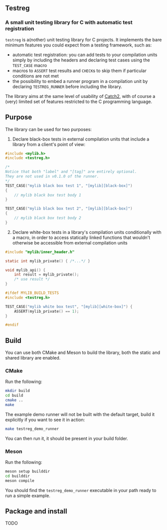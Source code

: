 ## Testreg

### A small unit testing library for C with automatic test registration

`testreg` is a(nother) unit testing library for C projects. It implements the
bare minimum features you could expect from a testing framework, such as:

- automatic test registration: you can add tests to your compilation units
simply by including the headers and declaring test cases using the `TEST_CASE`
macro
- macros to `ASSERT` test results and `CHECK`s to skip them if particular
conditions are not met
- the possibility to embed a runner program in a compilation unit by declaring
`TESTREG_RUNNER` before including the library.

The library aims at the same level of usability of [Catch2](https://github.com/catchorg/Catch2),
with of course a (very) limited set of features restricted to the C programming language.

## Purpose

The library can be used for two purposes:
1. Declare black-box tests in external compilation units that
include a library from a client's point of view:
```c
#include <mylib.h>
#include <testreg.h>

/*
Notice that both "label" and "[tag]" are entirely optional.
They are not used in v0.1.0 of the runner.
*/
TEST_CASE("mylib black box test 1", "[mylib][black-box]")
{
    // mylib black box test body 1
}

TEST_CASE("mylib black box test 2", "[mylib][black-box]")
{
    // mylib black box test body 2
}
```

2. Declare white-box tests in a library's compilation units conditionally with a macro, in order to access statically linked functions that wouldn't otherwise be accessible from external compilation units
```c
#include "mylib/inner_header.h"

static int mylib_private() { /*...*/ }

void mylib_api() {
    int result = mylib_private();
    /* use result */
}

#ifdef MYLIB_BUILD_TESTS
#include <testreg.h>

TEST_CASE("mylib white box test", "[mylib][white-box]") {
    ASSERT(mylib_private() == 1);
}

#endif
``` 

## Build

You can use both CMake and Meson to build the library, both the static and shared library are enabled.

### CMake

Run the following:

```bash
mkdir build
cd build
cmake ..
make
```

The example demo runner will not be built with the default target, build it explicitly if you want to see it in action:

```bash
make testreg_demo_runner
```

You can then run it, it should be present in your build folder.

### Meson

Run the following:

```bash
meson setup builddir
cd builddir
meson compile
```

You should find the `testreg_demo_runner` executable in your path ready to run a simple example.

## Package and install 

TODO